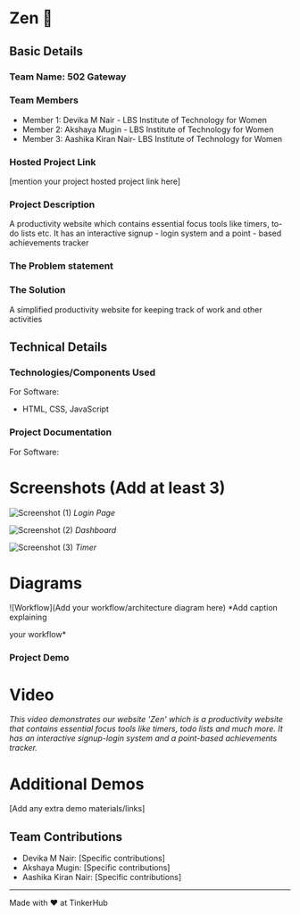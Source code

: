 # Zen 🎯


## Basic Details
### Team Name: 502 Gateway


### Team Members
- Member 1: Devika M Nair - LBS Institute of Technology for Women
- Member 2: Akshaya Mugin - LBS Institute of Technology for Women
- Member 3: Aashika Kiran Nair- LBS Institute of Technology for Women

### Hosted Project Link
[mention your project hosted project link here]

### Project Description
A productivity website which contains essential focus tools like timers, to-do lists etc. It has an interactive signup - login system and a point - based achievements tracker

### The Problem statement


### The Solution
A simplified productivity website for keeping track of work and other activities

## Technical Details
### Technologies/Components Used
For Software:
- HTML, CSS, JavaScript


### Project Documentation
For Software:

# Screenshots (Add at least 3)
![Screenshot (1)](https://github.com/user-attachments/assets/6c3ed11d-b15b-4f91-a185-32675360eb89)
*Login Page*

![Screenshot (2)](https://github.com/user-attachments/assets/cda67939-8c7b-42bc-a8f3-e6f389985992)
*Dashboard*

![Screenshot (3)](https://github.com/user-attachments/assets/9d7becfc-c16d-42eb-a699-9872f2192c69)
*Timer*

# Diagrams
![Workflow](Add your workflow/architecture diagram here)
*Add caption explaining

 your workflow*

### Project Demo
# Video


*This video demonstrates our website 'Zen' which is a productivity website that contains essential focus tools like timers, todo lists and much more. It has an interactive signup-login system and a point-based achievements tracker.*

# Additional Demos
[Add any extra demo materials/links]

## Team Contributions
- Devika M Nair: [Specific contributions]
- Akshaya Mugin: [Specific contributions]
- Aashika Kiran Nair: [Specific contributions]

---
Made with ❤️ at TinkerHub
